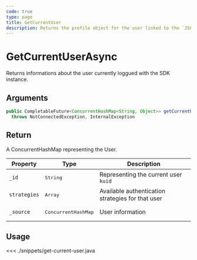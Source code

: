 ```yaml
---
code: true
type: page
title: GetCurrentUser
description: Returns the profile object for the user linked to the `JSON Web Token`.
---
```


# GetCurrentUserAsync

Returns informations about the user currently loggued with the SDK instance.

## Arguments

```java
public CompletableFuture<ConcurrentHashMap<String, Object>> getCurrentUser()
  throws NotConnectedException, InternalException
```

## Return

A ConcurrentHashMap representing the User.

| Property     | Type               | Description                                       |
|--------------|--------------------|---------------------------------------------------|
| `_id`        | <pre>String</pre>  | Representing the current user `kuid`              |
| `strategies` | <pre>Array</pre>  | Available authentication strategies for that user |
| `_source`    | <pre>ConcurrentHashMap</pre> | User information                                  |

## Usage

<<< ./snippets/get-current-user.java
